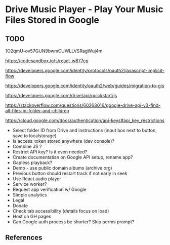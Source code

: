 
# Drive Music Player - Play Your Music Files Stored in Google

## TODO

1O2qmU-ov57GUN9bwmCUWLLVSRagWuj4m

https://codesandbox.io/s/react-w877cp

https://developers.google.com/identity/protocols/oauth2/javascript-implicit-flow

https://developers.google.com/identity/oauth2/web/guides/migration-to-gis

https://developers.google.com/drive/api/quickstart/js

https://stackoverflow.com/questions/60268016/google-drive-api-v3-find-all-files-in-folder-and-children

https://cloud.google.com/docs/authentication/api-keys#api_key_restrictions

- Select folder ID from Drive and instructions (input box next to button, save to localstorage)
- Is access_token stored anywhere (dev console)?
- Combine JS ?
- Restrict API key? Is it even needed?
- Create documentatian on Google API setup, rename app?
- Gapless playback?
- Demo - use public domain albums (archive.org)
- Previous button should restart track if not early in seek
- Use React audio player
- Service worker?
- Request app verification w/ Google
- Simple analytics
- Legal
- Donate
- Check tab accessibility (details focus on load)
- Host on GH pages
- Can Google auth process be shorter? Skip perms prompt?

## References

